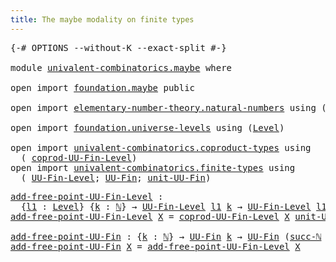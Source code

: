 ```yaml
---
title: The maybe modality on finite types
---
```


<pre class="Agda"><a id="60" class="Symbol">{-#</a> <a id="64" class="Keyword">OPTIONS</a> <a id="72" class="Pragma">--without-K</a> <a id="84" class="Pragma">--exact-split</a> <a id="98" class="Symbol">#-}</a>

<a id="103" class="Keyword">module</a> <a id="110" href="univalent-combinatorics.maybe.html" class="Module">univalent-combinatorics.maybe</a> <a id="140" class="Keyword">where</a>

<a id="147" class="Keyword">open</a> <a id="152" class="Keyword">import</a> <a id="159" href="foundation.maybe.html" class="Module">foundation.maybe</a> <a id="176" class="Keyword">public</a>

<a id="184" class="Keyword">open</a> <a id="189" class="Keyword">import</a> <a id="196" href="elementary-number-theory.natural-numbers.html" class="Module">elementary-number-theory.natural-numbers</a> <a id="237" class="Keyword">using</a> <a id="243" class="Symbol">(</a><a id="244" href="elementary-number-theory.natural-numbers.html#1444" class="Datatype">ℕ</a><a id="245" class="Symbol">;</a> <a id="247" href="elementary-number-theory.natural-numbers.html#1465" class="InductiveConstructor">zero-ℕ</a><a id="253" class="Symbol">;</a> <a id="255" href="elementary-number-theory.natural-numbers.html#1478" class="InductiveConstructor">succ-ℕ</a><a id="261" class="Symbol">)</a>

<a id="264" class="Keyword">open</a> <a id="269" class="Keyword">import</a> <a id="276" href="foundation.universe-levels.html" class="Module">foundation.universe-levels</a> <a id="303" class="Keyword">using</a> <a id="309" class="Symbol">(</a><a id="310" href="Agda.Primitive.html#597" class="Postulate">Level</a><a id="315" class="Symbol">)</a>

<a id="318" class="Keyword">open</a> <a id="323" class="Keyword">import</a> <a id="330" href="univalent-combinatorics.coproduct-types.html" class="Module">univalent-combinatorics.coproduct-types</a> <a id="370" class="Keyword">using</a>
  <a id="378" class="Symbol">(</a> <a id="380" href="univalent-combinatorics.coproduct-types.html#5780" class="Function">coprod-UU-Fin-Level</a><a id="399" class="Symbol">)</a>
<a id="401" class="Keyword">open</a> <a id="406" class="Keyword">import</a> <a id="413" href="univalent-combinatorics.finite-types.html" class="Module">univalent-combinatorics.finite-types</a> <a id="450" class="Keyword">using</a>
  <a id="458" class="Symbol">(</a> <a id="460" href="univalent-combinatorics.finite-types.html#4569" class="Function">UU-Fin-Level</a><a id="472" class="Symbol">;</a> <a id="474" href="univalent-combinatorics.finite-types.html#5010" class="Function">UU-Fin</a><a id="480" class="Symbol">;</a> <a id="482" href="univalent-combinatorics.finite-types.html#8103" class="Function">unit-UU-Fin</a><a id="493" class="Symbol">)</a>
</pre>
<pre class="Agda"><a id="add-free-point-UU-Fin-Level"></a><a id="508" href="univalent-combinatorics.maybe.html#508" class="Function">add-free-point-UU-Fin-Level</a> <a id="536" class="Symbol">:</a>
  <a id="540" class="Symbol">{</a><a id="541" href="univalent-combinatorics.maybe.html#541" class="Bound">l1</a> <a id="544" class="Symbol">:</a> <a id="546" href="Agda.Primitive.html#597" class="Postulate">Level</a><a id="551" class="Symbol">}</a> <a id="553" class="Symbol">{</a><a id="554" href="univalent-combinatorics.maybe.html#554" class="Bound">k</a> <a id="556" class="Symbol">:</a> <a id="558" href="elementary-number-theory.natural-numbers.html#1444" class="Datatype">ℕ</a><a id="559" class="Symbol">}</a> <a id="561" class="Symbol">→</a> <a id="563" href="univalent-combinatorics.finite-types.html#4569" class="Function">UU-Fin-Level</a> <a id="576" href="univalent-combinatorics.maybe.html#541" class="Bound">l1</a> <a id="579" href="univalent-combinatorics.maybe.html#554" class="Bound">k</a> <a id="581" class="Symbol">→</a> <a id="583" href="univalent-combinatorics.finite-types.html#4569" class="Function">UU-Fin-Level</a> <a id="596" href="univalent-combinatorics.maybe.html#541" class="Bound">l1</a> <a id="599" class="Symbol">(</a><a id="600" href="elementary-number-theory.natural-numbers.html#1478" class="InductiveConstructor">succ-ℕ</a> <a id="607" href="univalent-combinatorics.maybe.html#554" class="Bound">k</a><a id="608" class="Symbol">)</a>
<a id="610" href="univalent-combinatorics.maybe.html#508" class="Function">add-free-point-UU-Fin-Level</a> <a id="638" href="univalent-combinatorics.maybe.html#638" class="Bound">X</a> <a id="640" class="Symbol">=</a> <a id="642" href="univalent-combinatorics.coproduct-types.html#5780" class="Function">coprod-UU-Fin-Level</a> <a id="662" href="univalent-combinatorics.maybe.html#638" class="Bound">X</a> <a id="664" href="univalent-combinatorics.finite-types.html#8103" class="Function">unit-UU-Fin</a>

<a id="add-free-point-UU-Fin"></a><a id="677" href="univalent-combinatorics.maybe.html#677" class="Function">add-free-point-UU-Fin</a> <a id="699" class="Symbol">:</a> <a id="701" class="Symbol">{</a><a id="702" href="univalent-combinatorics.maybe.html#702" class="Bound">k</a> <a id="704" class="Symbol">:</a> <a id="706" href="elementary-number-theory.natural-numbers.html#1444" class="Datatype">ℕ</a><a id="707" class="Symbol">}</a> <a id="709" class="Symbol">→</a> <a id="711" href="univalent-combinatorics.finite-types.html#5010" class="Function">UU-Fin</a> <a id="718" href="univalent-combinatorics.maybe.html#702" class="Bound">k</a> <a id="720" class="Symbol">→</a> <a id="722" href="univalent-combinatorics.finite-types.html#5010" class="Function">UU-Fin</a> <a id="729" class="Symbol">(</a><a id="730" href="elementary-number-theory.natural-numbers.html#1478" class="InductiveConstructor">succ-ℕ</a> <a id="737" href="univalent-combinatorics.maybe.html#702" class="Bound">k</a><a id="738" class="Symbol">)</a>
<a id="740" href="univalent-combinatorics.maybe.html#677" class="Function">add-free-point-UU-Fin</a> <a id="762" href="univalent-combinatorics.maybe.html#762" class="Bound">X</a> <a id="764" class="Symbol">=</a> <a id="766" href="univalent-combinatorics.maybe.html#508" class="Function">add-free-point-UU-Fin-Level</a> <a id="794" href="univalent-combinatorics.maybe.html#762" class="Bound">X</a>
</pre>